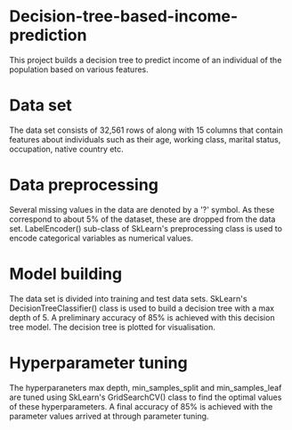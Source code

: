 # Decision-tree-based-income-prediction
This project builds a decision tree to predict income of an individual of the population based on various features.

# Data set
The data set consists of 32,561 rows of along with 15 columns that contain features about individuals such as their age, working class, marital status, occupation, native country etc.

# Data preprocessing
Several missing values in the data are denoted by a '?' symbol. As these correspond to about 5% of the dataset, these are dropped from the data set. LabelEncoder() sub-class of SkLearn's preprocessing class is used to encode categorical variables as numerical values.

# Model building
The data set is divided into training and test data sets. SkLearn's DecisionTreeClassifier() class is used to build a decision tree with a max depth of 5. A preliminary accuracy of 85% is achieved with this decision tree model. The decision tree is plotted for visualisation.

# Hyperparameter tuning
The hyperparaneters max depth, min_samples_split and min_samples_leaf are tuned using SkLearn's GridSearchCV() class to find the optimal values of these hyperparameters. A final accuracy of 85% is achieved with the parameter values arrived at through parameter tuning.
